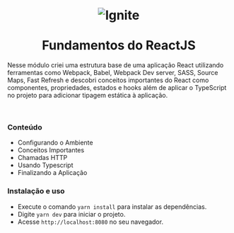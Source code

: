 <h1 align="center">
  <br>
  <img src="../.github/ignite.png" alt="Ignite" >
  <br><br>
Fundamentos do ReactJS
</h1>

Nesse módulo criei uma estrutura base de uma aplicação React utilizando ferramentas como Webpack, Babel, Webpack Dev server, SASS, Source Maps, Fast Refresh e descobri conceitos importantes do React como componentes, propriedades, estados e hooks além de aplicar o TypeScript no projeto para adicionar tipagem estática à aplicação.

<br>

### Conteúdo

- Configurando o Ambiente 
- Conceitos Importantes
- Chamadas HTTP
- Usando Typescript
- Finalizando a Aplicação

### Instalação e uso

- Execute o comando `yarn install` para instalar as dependências.
- Digite `yarn dev` para iniciar o projeto.
- Acesse `http://localhost:8080` no seu navegador.